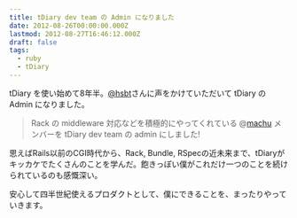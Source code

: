 ```yaml
---
title: tDiary dev team の Admin になりました
date: 2012-08-26T00:00:00.000Z
lastmod: 2012-08-27T16:46:12.000Z
draft: false
tags:
  - ruby
  - tDiary
---
```


tDiary を使い始めて8年半。[@](https://twitter.com/hsbt/status/237341102632472576)[hsbt](https://twitter.com/hsbt)さんに声をかけていただいて tDiary の Admin になりました。

> Rack の middleware 対応などを積極的にやってくれている @[machu](https://twitter.com/machu) メンバーを tDiary dev team の admin にしました!

思えばRails以前のCGI時代から、Rack, Bundle, RSpecの近未来まで、tDiaryがキッカケでたくさんのことを学んだ。飽きっぽい僕がこれだけ一つのことを続けられているのも感慨深い。

安心して四半世紀使えるプロダクトとして、僕にできることを、まったりやっていきます。
